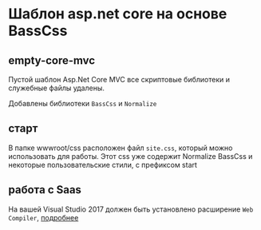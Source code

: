 # Шаблон asp.net core на основе BassCss

## empty-core-mvc
Пустой шаблон Asp.Net Core MVC все скриптовые библиотеки и служебные файлы удалены.

Добавлены библиотеки `BassCss` и `Normalize`

## старт
В папке  wwwroot/css расположен файл `site.css`, который можно использовать для работы. Этот css уже содержит Normalize BassCss и некоторые пользовательские стили, с префиксом start

## работа с Saas
На вашей Visual Studio 2017 должен быть установлено расширение `Web Compiler`, [подробнее](https://twitter.com/creativcode/status/860030367289544705)
